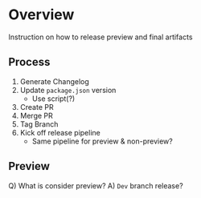 # Overview

Instruction on how to release preview and final artifacts

## Process

1. Generate Changelog
1. Update `package.json` version
    - Use script(?)
1. Create PR
1. Merge PR
1. Tag Branch
1. Kick off release pipeline
    - Same pipeline for preview & non-preview?

## Preview

Q) What is consider preview?
A) `Dev` branch release?
